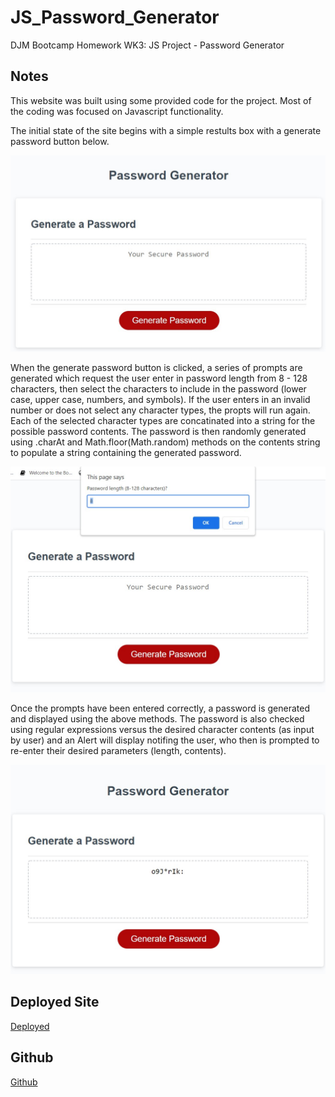 # JS_Password_Generator
DJM Bootcamp Homework WK3: JS Project - Password Generator

## Notes
This website was built using some provided code for the project.  Most of the coding was focused on Javascript functionality.

The initial state of the site begins with a simple restults box with a generate password button below.

![Initial](./Assets/PW_Start.jpg)

When the generate password button is clicked, a series of prompts are generated which request the user enter in password length from 8 - 128 characters, then select the characters to include in the password (lower case, upper case, numbers, and symbols).  If the user enters in an invalid number or does not select any character types, the propts will run again.  Each of the selected character types are concatinated into a string for the possible password contents. The password is then randomly generated using .charAt and Math.floor(Math.random) methods on the contents string to populate a string containing the generated password.  

![Prompts](./Assets/PW_Prompts.jpg)

Once the prompts have been entered correctly, a password is generated and displayed using the above methods.  The password is also checked using regular expressions versus the desired character contents (as input by user) and an Alert will display notifing the user, who then is prompted to re-enter their desired parameters (length, contents).

![Compted](./Assets/PW_Complete.jpg)

## Deployed Site

[Deployed](https://danielmrva.github.io/JS_Password_Generator/)

## Github

[Github](https://github.com/DanielMrva/JS_Password_Generator)


